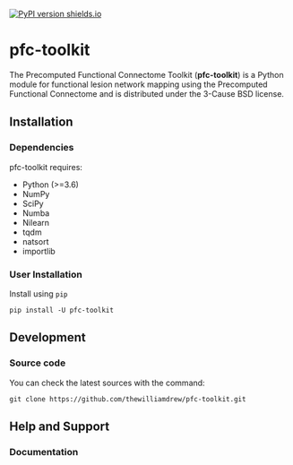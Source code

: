 [![PyPI version shields.io](https://img.shields.io/pypi/v/pfc-toolkit.svg)](https://pypi.python.org/pypi/pfc-toolkit/)

# pfc-toolkit
The Precomputed Functional Connectome Toolkit (**pfc-toolkit**) is a Python module for functional lesion network mapping using the Precomputed Functional Connectome and is distributed under the 3-Cause BSD license.

## Installation
### Dependencies
pfc-toolkit requires:
- Python (>=3.6)
- NumPy
- SciPy
- Numba
- Nilearn
- tqdm
- natsort
- importlib

### User Installation
Install using `pip`
```
pip install -U pfc-toolkit
```

## Development
### Source code
You can check the latest sources with the command:
```
git clone https://github.com/thewilliamdrew/pfc-toolkit.git
```

## Help and Support
### Documentation
